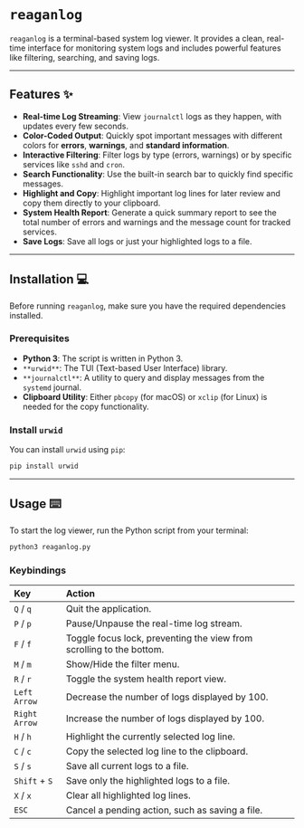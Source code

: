 # `reaganlog`

`reaganlog` is a terminal-based system log viewer. It provides a clean, real-time interface for monitoring system logs and includes powerful features like filtering, searching, and saving logs.

-----

## Features ✨

  * **Real-time Log Streaming**: View `journalctl` logs as they happen, with updates every few seconds.
  * **Color-Coded Output**: Quickly spot important messages with different colors for **errors**, **warnings**, and **standard information**.
  * **Interactive Filtering**: Filter logs by type (errors, warnings) or by specific services like `sshd` and `cron`.
  * **Search Functionality**: Use the built-in search bar to quickly find specific messages.
  * **Highlight and Copy**: Highlight important log lines for later review and copy them directly to your clipboard.
  * **System Health Report**: Generate a quick summary report to see the total number of errors and warnings and the message count for tracked services.
  * **Save Logs**: Save all logs or just your highlighted logs to a file.

-----

## Installation 💻

Before running `reaganlog`, make sure you have the required dependencies installed.

### Prerequisites

  * **Python 3**: The script is written in Python 3.
  * `**urwid**`: The TUI (Text-based User Interface) library.
  * `**journalctl**`: A utility to query and display messages from the `systemd` journal.
  * **Clipboard Utility**: Either `pbcopy` (for macOS) or `xclip` (for Linux) is needed for the copy functionality.

### Install `urwid`

You can install `urwid` using `pip`:

```bash
pip install urwid
```

-----

## Usage ⌨️

To start the log viewer, run the Python script from your terminal:

```bash
python3 reaganlog.py
```

### Keybindings

| Key            | Action                                                                   |
| :------------- | :----------------------------------------------------------------------- |
| `Q` / `q`      | Quit the application.                                                    |
| `P` / `p`      | Pause/Unpause the real-time log stream.                                  |
| `F` / `f`      | Toggle focus lock, preventing the view from scrolling to the bottom.     |
| `M` / `m`      | Show/Hide the filter menu.                                               |
| `R` / `r`      | Toggle the system health report view.                                    |
| `Left Arrow`   | Decrease the number of logs displayed by 100.                            |
| `Right Arrow`  | Increase the number of logs displayed by 100.                            |
| `H` / `h`      | Highlight the currently selected log line.                               |
| `C` / `c`      | Copy the selected log line to the clipboard.                             |
| `S` / `s`      | Save all current logs to a file.                                         |
| `Shift` + `S`  | Save only the highlighted logs to a file.                                |
| `X` / `x`      | Clear all highlighted log lines.                                         |
| `ESC`          | Cancel a pending action, such as saving a file.                          |
